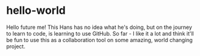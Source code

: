 # hello-world

Hello future me!
This Hans has no idea what he's doing, but on the journey to learn to code, is learning to use GitHub.  So far - I like it a lot and think it'll be fun to use this as a collaboration tool on some amazing, world changing project.
